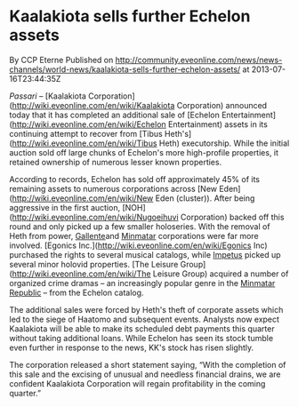 # Kaalakiota sells further Echelon assets
By CCP Eterne
Published on http://community.eveonline.com/news/news-channels/world-news/kaalakiota-sells-further-echelon-assets/ at 2013-07-16T23:44:35Z

_Passari –_ [Kaalakiota Corporation](http://wiki.eveonline.com/en/wiki/Kaalakiota Corporation) announced today that it has completed an additional sale of [Echelon Entertainment](http://wiki.eveonline.com/en/wiki/Echelon Entertainment) assets in its continuing attempt to recover from [Tibus Heth's](http://wiki.eveonline.com/en/wiki/Tibus Heth) executorship. While the initial auction sold off large chunks of Echelon's more high-profile properties, it retained ownership of numerous lesser known properties.

 According to records, Echelon has sold off approximately 45% of its remaining assets to numerous corporations across [New Eden](http://wiki.eveonline.com/en/wiki/New Eden (cluster)). After being aggressive in the first auction, [NOH](http://wiki.eveonline.com/en/wiki/Nugoeihuvi Corporation) backed off this round and only picked up a few smaller holoseries. With the removal of Heth from power, [Gallente](http://wiki.eveonline.com/en/wiki/Gallente)and [Minmatar](http://wiki.eveonline.com/en/wiki/Minmatar) corporations were far more involved. [Egonics Inc.](http://wiki.eveonline.com/en/wiki/Egonics Inc) purchased the rights to several musical catalogs, while [Impetus](http://wiki.eveonline.com/en/wiki/Impetus) picked up several minor holovid properties. [The Leisure Group](http://wiki.eveonline.com/en/wiki/The Leisure Group) acquired a number of organized crime dramas – an increasingly popular genre in the [Minmatar Republic](http://wiki.eveonline.com/en/wiki/Minmatar) – from the Echelon catalog.

 The additional sales were forced by Heth's theft of corporate assets which led to the siege of Haatomo and subsequent events. Analysts now expect Kaalakiota will be able to make its scheduled debt payments this quarter without taking additional loans. While Echelon has seen its stock tumble even further in response to the news, KK's stock has risen slightly.

 The corporation released a short statement saying, “With the completion of this sale and the excising of unusual and needless financial drains, we are confident Kaalakiota Corporation will regain profitability in the coming quarter.”
